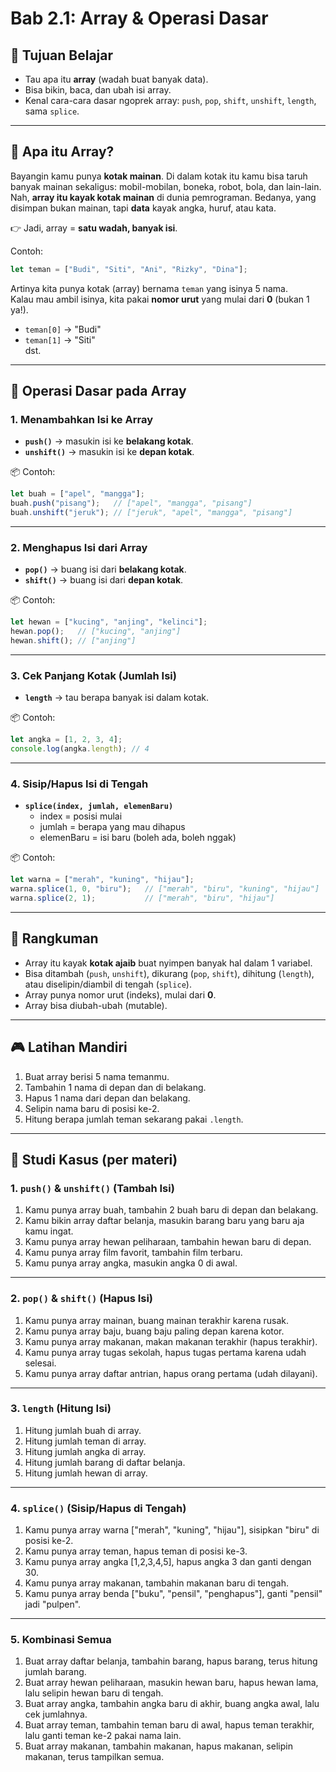 
# Bab 2.1: Array & Operasi Dasar

## 🎯 Tujuan Belajar
- Tau apa itu **array** (wadah buat banyak data).
- Bisa bikin, baca, dan ubah isi array.
- Kenal cara-cara dasar ngoprek array: `push`, `pop`, `shift`, `unshift`, `length`, sama `splice`.

---

## 🍼 Apa itu Array?

Bayangin kamu punya **kotak mainan**. Di dalam kotak itu kamu bisa taruh banyak mainan sekaligus: mobil-mobilan, boneka, robot, bola, dan lain-lain.  
Nah, **array itu kayak kotak mainan** di dunia pemrograman. Bedanya, yang disimpan bukan mainan, tapi **data** kayak angka, huruf, atau kata.

👉 Jadi, array = **satu wadah, banyak isi**.

Contoh:
```js
let teman = ["Budi", "Siti", "Ani", "Rizky", "Dina"];
```
Artinya kita punya kotak (array) bernama `teman` yang isinya 5 nama.  
Kalau mau ambil isinya, kita pakai **nomor urut** yang mulai dari **0** (bukan 1 ya!).  
- `teman[0]` → "Budi"  
- `teman[1]` → "Siti"  
dst.

---

## 🍼 Operasi Dasar pada Array

### 1. Menambahkan Isi ke Array
- **`push()`** → masukin isi ke **belakang kotak**.  
- **`unshift()`** → masukin isi ke **depan kotak**.  

📦 Contoh:
```js
let buah = ["apel", "mangga"];
buah.push("pisang");   // ["apel", "mangga", "pisang"]
buah.unshift("jeruk"); // ["jeruk", "apel", "mangga", "pisang"]
```

---

### 2. Menghapus Isi dari Array
- **`pop()`** → buang isi dari **belakang kotak**.  
- **`shift()`** → buang isi dari **depan kotak**.  

📦 Contoh:
```js
let hewan = ["kucing", "anjing", "kelinci"];
hewan.pop();   // ["kucing", "anjing"]
hewan.shift(); // ["anjing"]
```

---

### 3. Cek Panjang Kotak (Jumlah Isi)
- **`length`** → tau berapa banyak isi dalam kotak.  

📦 Contoh:
```js
let angka = [1, 2, 3, 4];
console.log(angka.length); // 4
```

---

### 4. Sisip/Hapus Isi di Tengah
- **`splice(index, jumlah, elemenBaru)`**  
   - index = posisi mulai  
   - jumlah = berapa yang mau dihapus  
   - elemenBaru = isi baru (boleh ada, boleh nggak)  

📦 Contoh:
```js
let warna = ["merah", "kuning", "hijau"];
warna.splice(1, 0, "biru");   // ["merah", "biru", "kuning", "hijau"]
warna.splice(2, 1);           // ["merah", "biru", "hijau"]
```

---

## 🍼 Rangkuman
- Array itu kayak **kotak ajaib** buat nyimpen banyak hal dalam 1 variabel.  
- Bisa ditambah (`push`, `unshift`), dikurang (`pop`, `shift`), dihitung (`length`), atau diselipin/diambil di tengah (`splice`).  
- Array punya nomor urut (indeks), mulai dari **0**.  
- Array bisa diubah-ubah (mutable).

---

## 🎮 Latihan Mandiri
1. Buat array berisi 5 nama temanmu.  
2. Tambahin 1 nama di depan dan di belakang.  
3. Hapus 1 nama dari depan dan belakang.  
4. Selipin nama baru di posisi ke-2.  
5. Hitung berapa jumlah teman sekarang pakai `.length`.  

---

## 🎯 Studi Kasus (per materi)

### 1. `push()` & `unshift()` (Tambah Isi)
1. Kamu punya array buah, tambahin 2 buah baru di depan dan belakang.  
2. Kamu bikin array daftar belanja, masukin barang baru yang baru aja kamu ingat.  
3. Kamu punya array hewan peliharaan, tambahin hewan baru di depan.  
4. Kamu punya array film favorit, tambahin film terbaru.  
5. Kamu punya array angka, masukin angka 0 di awal.

---

### 2. `pop()` & `shift()` (Hapus Isi)
1. Kamu punya array mainan, buang mainan terakhir karena rusak.  
2. Kamu punya array baju, buang baju paling depan karena kotor.  
3. Kamu punya array makanan, makan makanan terakhir (hapus terakhir).  
4. Kamu punya array tugas sekolah, hapus tugas pertama karena udah selesai.  
5. Kamu punya array daftar antrian, hapus orang pertama (udah dilayani).  

---

### 3. `length` (Hitung Isi)
1. Hitung jumlah buah di array.  
2. Hitung jumlah teman di array.  
3. Hitung jumlah angka di array.  
4. Hitung jumlah barang di daftar belanja.  
5. Hitung jumlah hewan di array.  

---

### 4. `splice()` (Sisip/Hapus di Tengah)
1. Kamu punya array warna ["merah", "kuning", "hijau"], sisipkan "biru" di posisi ke-2.  
2. Kamu punya array teman, hapus teman di posisi ke-3.  
3. Kamu punya array angka [1,2,3,4,5], hapus angka 3 dan ganti dengan 30.  
4. Kamu punya array makanan, tambahin makanan baru di tengah.  
5. Kamu punya array benda ["buku", "pensil", "penghapus"], ganti "pensil" jadi "pulpen".  

---

### 5. Kombinasi Semua
1. Buat array daftar belanja, tambahin barang, hapus barang, terus hitung jumlah barang.  
2. Buat array hewan peliharaan, masukin hewan baru, hapus hewan lama, lalu selipin hewan baru di tengah.  
3. Buat array angka, tambahin angka baru di akhir, buang angka awal, lalu cek jumlahnya.  
4. Buat array teman, tambahin teman baru di awal, hapus teman terakhir, lalu ganti teman ke-2 pakai nama lain.  
5. Buat array makanan, tambahin makanan, hapus makanan, selipin makanan, terus tampilkan semua.  

